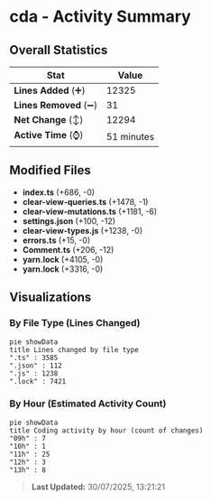# cda - Activity Summary 

## Overall Statistics

| Stat                   | Value                                                             |
| ---------------------- | ----------------------------------------------------------------- |
| **Lines Added** (➕)   | 12325                                          |
| **Lines Removed** (➖) | 31                                        |
| **Net Change** (↕)    | 12294                |
| **Active Time** (⌚)   | 51 minutes |


## Modified Files
- **index.ts** (+686, -0)
- **clear-view-queries.ts** (+1478, -1)
- **clear-view-mutations.ts** (+1181, -6)
- **settings.json** (+100, -12)
- **clear-view-types.js** (+1238, -0)
- **errors.ts** (+15, -0)
- **Comment.ts** (+206, -12)
- **yarn.lock** (+4105, -0)
- **yarn.lock** (+3316, -0)

## Visualizations

### By File Type (Lines Changed)

```mermaid
pie showData
title Lines changed by file type
".ts" : 3585
".json" : 112
".js" : 1238
".lock" : 7421
```

### By Hour (Estimated Activity Count)

```mermaid
pie showData
title Coding activity by hour (count of changes)
"09h" : 7
"10h" : 1
"11h" : 25
"12h" : 3
"13h" : 8
```


> **Last Updated:** 30/07/2025, 13:21:21